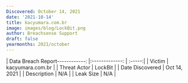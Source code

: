 ```yaml
---
Discovered: October 14, 2021
date: '2021-10-14'
title: kacyumara.com.br
image: images/blog/LockBit.png
author: Breachsense Support
draft: false
yearmonths: 2021/october
---
```


| Data Breach Report------------:   |:-------------:    | :-----:|
| Victim    | kacyumara.com.br      | 
| Threat Actor    | LockBit      | 
| Date Discovered    | Oct 14, 2021      | 
| Description    | N/A      | 
| Leak Size    | N/A      | 

